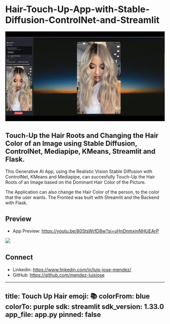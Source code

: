 # Hair-Touch-Up-App-with-Stable-Diffusion-ControlNet-and-Streamlit

[![Hair Touch-Up App with Stable Diffusion, ControlNet and Streamlit](./touch_up_hair_app.png)](https://youtu.be/80StsWrfD8w?si=H5WiI5x1zpJ6CouO)

## Touch-Up the Hair Roots and Changing the Hair Color of an Image using Stable Diffusion, ControlNet, Mediapipe, KMeans, Streamlit and Flask.

This Generative AI App, using the Realistic Vision Stable Diffusion with ControlNet, KMeans and Mediapipe, can succesfully Touch-Up the Hair Roots of an Image based on the Dominant Hair Color of the Picture.

The Application can also change the Hair Color of the person, to the color that the user wants. The Fronted was built with Streamlit and the Backend with Flask.

## Preview

- App Preview: https://youtu.be/80StsWrfD8w?si=uHnDnmxjnNHUEArP

![](./touch_up_hair_app_preview.gif)

## Connect
- Linkedin: https://www.linkedin.com/in/luis-jose-mendez/
- GitHub: https://github.com/mendez-luisjose

---
title: Touch Up Hair
emoji: 📚
colorFrom: blue
colorTo: purple
sdk: streamlit
sdk_version: 1.33.0
app_file: app.py
pinned: false
---
